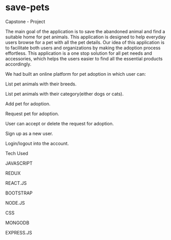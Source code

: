 # save-pets
Capstone - Project

The main goal of the application is to save the abandoned animal and find a suitable home for pet animals. This application is designed to help everyday users browse for a pet with all the pet details. Our idea of this application is to facilitate both users and organizations by making the adoption process effortless. This application is a one stop solution for all pet needs and accessories, which helps the users easier to find all the essential products accordingly.

We had built an online platform for pet adoption in which user can:

List pet animals with their breeds.

List pet animals with their category(either dogs or cats).

Add pet for adoption.

Request pet for adoption.

User can accept or delete the request for adoption.

Sign up as a new user.

Login/logout into the account.

Tech Used

JAVASCRIPT

REDUX

REACT.JS

BOOTSTRAP

NODE.JS

CSS

MONGODB

EXPRESS.JS
